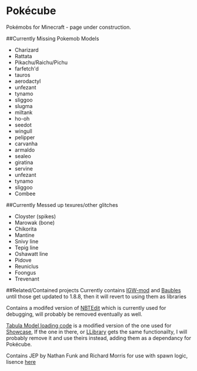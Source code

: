 # Pokécube
Pokémobs for Minecraft - page under construction.

##Currently Missing Pokemob Models
- Charizard
- Rattata
- Pikachu/Raichu/Pichu
- farfetch'd
- tauros
- aerodactyl
- unfezant
- tynamo
- sliggoo
- slugma
- miltank
- ho-oh
- seedot
- wingull
- pelipper
- carvanha
- armaldo
- sealeo
- giratina
- servine
- unfezant
- tynamo
- sliggoo
- Combee

##Currently Messed up texures/other glitches
- Cloyster (spikes)
- Marowak (bone)
- Chikorita
- Mantine
- Snivy line
- Tepig line
- Oshawatt line
- Pidove
- Reuniclus
- Foongus
- Trevenant

##Related/Contained projects
Currently contains [IGW-mod](https://github.com/MineMaarten/IGW-mod) and [Baubles](https://github.com/Azanor/Baubles) until those get updated to 1.8.8, then it will revert to using them as libraries

Contains a modifed version of [NBTEdit](https://github.com/DavidGoldman/NBTEdit) which is currently used for debugging, will probably be removed eventually as well.

[Tabula Model loading code](https://github.com/Thutmose/Pokecube/tree/master/Pokecube%20Core/src/main/java/pokecube/modelloader/client/tabula) is a modified version of the one used for [Showcase](https://github.com/iLexiconn/Showcase), If the one in there, or [LLibrary](https://github.com/iLexiconn/LLibrary) gets the same functionailty, I will probably remove it and use theirs instead, adding them as a dependancy for Pokécube.

Contains JEP by Nathan Funk and Richard Morris for use with spawn logic, lisence [here](https://github.com/Thutmose/Pokecube/blob/master/Pokecube%20Core/src/main/java/org/nfunk/jep/license.txt)
